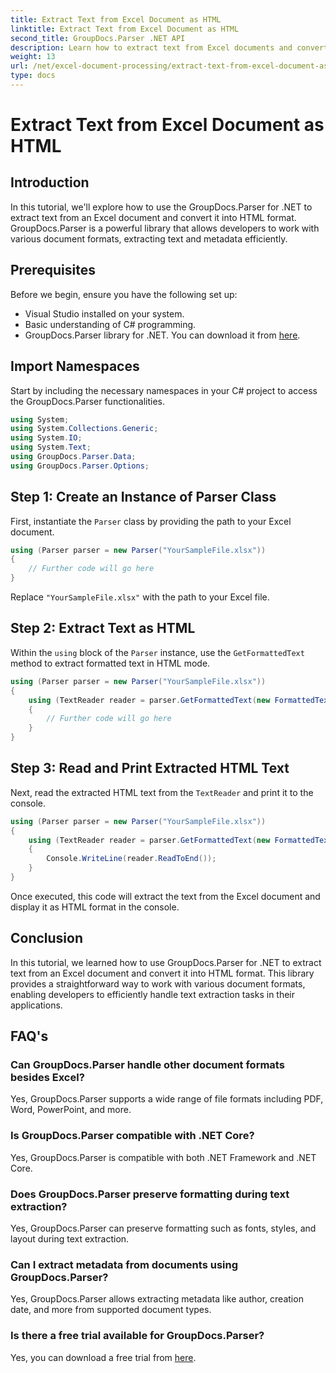 ```yaml
---
title: Extract Text from Excel Document as HTML
linktitle: Extract Text from Excel Document as HTML
second_title: GroupDocs.Parser .NET API
description: Learn how to extract text from Excel documents and convert it into HTML using GroupDocs.Parser for .NET.
weight: 13
url: /net/excel-document-processing/extract-text-from-excel-document-as-html/
type: docs
---
```

# Extract Text from Excel Document as HTML

## Introduction
In this tutorial, we'll explore how to use the GroupDocs.Parser for .NET to extract text from an Excel document and convert it into HTML format. GroupDocs.Parser is a powerful library that allows developers to work with various document formats, extracting text and metadata efficiently.
## Prerequisites
Before we begin, ensure you have the following set up:
- Visual Studio installed on your system.
- Basic understanding of C# programming.
- GroupDocs.Parser library for .NET. You can download it from [here](https://releases.groupdocs.com/parser/net/).
## Import Namespaces
Start by including the necessary namespaces in your C# project to access the GroupDocs.Parser functionalities.
```csharp
using System;
using System.Collections.Generic;
using System.IO;
using System.Text;
using GroupDocs.Parser.Data;
using GroupDocs.Parser.Options;
```
## Step 1: Create an Instance of Parser Class
First, instantiate the `Parser` class by providing the path to your Excel document.
```csharp
using (Parser parser = new Parser("YourSampleFile.xlsx"))
{
    // Further code will go here
}
```
Replace `"YourSampleFile.xlsx"` with the path to your Excel file.
## Step 2: Extract Text as HTML
Within the `using` block of the `Parser` instance, use the `GetFormattedText` method to extract formatted text in HTML mode.
```csharp
using (Parser parser = new Parser("YourSampleFile.xlsx"))
{
    using (TextReader reader = parser.GetFormattedText(new FormattedTextOptions(FormattedTextMode.Html)))
    {
        // Further code will go here
    }
}
```
## Step 3: Read and Print Extracted HTML Text
Next, read the extracted HTML text from the `TextReader` and print it to the console.
```csharp
using (Parser parser = new Parser("YourSampleFile.xlsx"))
{
    using (TextReader reader = parser.GetFormattedText(new FormattedTextOptions(FormattedTextMode.Html)))
    {
        Console.WriteLine(reader.ReadToEnd());
    }
}
```
Once executed, this code will extract the text from the Excel document and display it as HTML format in the console.
## Conclusion
In this tutorial, we learned how to use GroupDocs.Parser for .NET to extract text from an Excel document and convert it into HTML format. This library provides a straightforward way to work with various document formats, enabling developers to efficiently handle text extraction tasks in their applications.

## FAQ's
### Can GroupDocs.Parser handle other document formats besides Excel?
Yes, GroupDocs.Parser supports a wide range of file formats including PDF, Word, PowerPoint, and more.
### Is GroupDocs.Parser compatible with .NET Core?
Yes, GroupDocs.Parser is compatible with both .NET Framework and .NET Core.
### Does GroupDocs.Parser preserve formatting during text extraction?
Yes, GroupDocs.Parser can preserve formatting such as fonts, styles, and layout during text extraction.
### Can I extract metadata from documents using GroupDocs.Parser?
Yes, GroupDocs.Parser allows extracting metadata like author, creation date, and more from supported document types.
### Is there a free trial available for GroupDocs.Parser?
Yes, you can download a free trial from [here](https://releases.groupdocs.com/).
